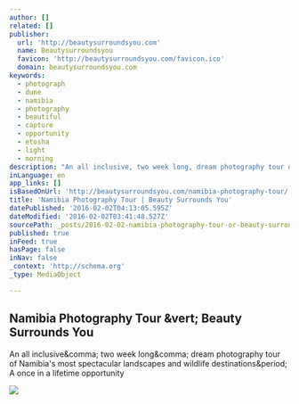 ```yaml
---
author: []
related: []
publisher:
  url: 'http://beautysurroundsyou.com'
  name: Beautysurroundsyou
  favicon: 'http://beautysurroundsyou.com/favicon.ico'
  domain: beautysurroundsyou.com
keywords:
  - photograph
  - dune
  - namibia
  - photography
  - beautiful
  - capture
  - opportunity
  - etosha
  - light
  - morning
description: "An all inclusive, two week long, dream photography tour of Namibia's most spectacular landscapes and wildlife destinations. A once in a lifetime opportunity"
inLanguage: en
app_links: []
isBasedOnUrl: 'http://beautysurroundsyou.com/namibia-photography-tour/'
title: 'Namibia Photography Tour | Beauty Surrounds You'
datePublished: '2016-02-02T04:13:05.595Z'
dateModified: '2016-02-02T03:41:48.527Z'
sourcePath: _posts/2016-02-02-namibia-photography-tour-or-beauty-surrounds-you.md
published: true
inFeed: true
hasPage: false
inNav: false
_context: 'http://schema.org'
_type: MediaObject

---
```

<article style=""><h1>Namibia Photography Tour &amp;vert; Beauty Surrounds You</h1><p>An all inclusive&amp;comma; two week long&amp;comma; dream photography tour of Namibia's most spectacular landscapes and wildlife destinations&amp;period; A once in a lifetime opportunity</p><img src="http://beautysurroundsyou.com/wp-content/uploads/Satin950workshop-ann.jpg" /></article>